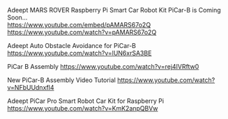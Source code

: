 
Adeept MARS ROVER Raspberry Pi Smart Car Robot Kit PiCar-B is Coming Soon...  
https://www.youtube.com/embed/pAMARS67o2Q  
https://www.youtube.com/watch?v=pAMARS67o2Q

Adeept Auto Obstacle Avoidance for PiCar-B
https://www.youtube.com/watch?v=lUN6xrSA3BE  

PiCar B Assembly
https://www.youtube.com/watch?v=rej4IVRftw0  

New PiCar-B Assembly Video Tutorial
https://www.youtube.com/watch?v=NFbUUdnxfl4  




Adeept PiCar Pro Smart Robot Car Kit for Raspberry Pi
https://www.youtube.com/watch?v=KmK2anpQBVw  